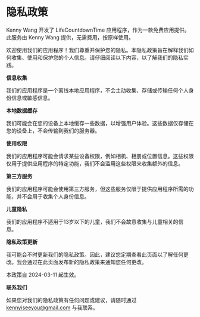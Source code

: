 隐私政策
===

Kenny Wang 开发了 LifeCountdownTime 应用程序，作为一款免费应用提供。此服务由 Kenny Wang 提供，无需费用，按原样使用。

欢迎使用我们的应用程序！我们尊重并保护您的隐私。本隐私政策旨在解释我们如何收集、使用和保护您的个人信息。请仔细阅读以下内容，以了解我们的隐私实践。

**信息收集**

我们的应用程序是一个离线本地应用程序，不会主动收集、存储或传输任何个人身份信息或敏感信息。

**本地数据缓存**

我们可能会在您的设备上本地缓存一些数据，以增强用户体验。这些数据仅存储在您的设备上，不会传输到我们的服务器。

**使用权限**

我们的应用程序可能会请求某些设备权限，例如相机、相册或位置信息。这些权限仅用于提供应用程序的特定功能，我们不会滥用这些权限来收集额外的信息。

**第三方服务**

我们的应用程序可能会使用第三方服务，但这些服务仅限于提供应用程序所需的功能，并不会用于收集个人身份信息。

**儿童隐私**

我们的应用程序不适用于13岁以下的儿童，我们不会故意收集与儿童相关的信息。

**隐私政策更新**

我可能会不时更新我们的隐私政策。因此，建议您定期查看此页面以了解任何更改。我会通过在此页面发布新的隐私政策来通知您任何更改。

本政策自 2024-03-11 起生效。

**联系我们**

如果您对我们的隐私政策有任何问题或建议，请随时通过 kennyiseeyou@gmail.com 与我联系。

